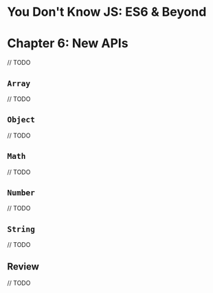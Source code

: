 # You Don't Know JS: ES6 & Beyond
# Chapter 6: New APIs

// TODO

## `Array`

// TODO

## `Object`

// TODO

## `Math`

// TODO

## `Number`

// TODO

## `String`

// TODO

## Review

// TODO
